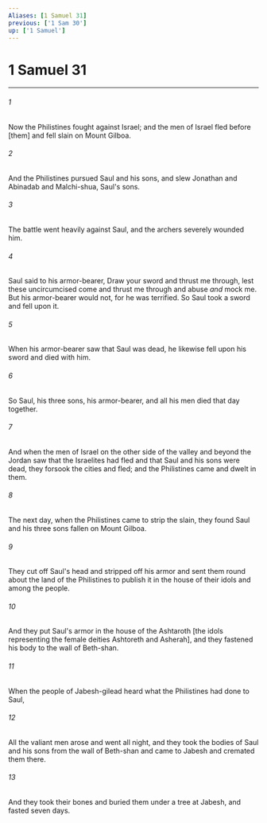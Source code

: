 ```yaml
---
Aliases: [1 Samuel 31]
previous: ['1 Sam 30']
up: ['1 Samuel']
---
```

# 1 Samuel 31

***














###### 1 






Now the Philistines fought against Israel; and the men of Israel fled before [them] and fell slain on Mount Gilboa. 













###### 2 






And the Philistines pursued Saul and his sons, and slew Jonathan and Abinadab and Malchi-shua, Saul's sons. 













###### 3 






The battle went heavily against Saul, and the archers severely wounded him. 













###### 4 






Saul said to his armor-bearer, Draw your sword and thrust me through, lest these uncircumcised come and thrust me through and abuse _and_ mock me. But his armor-bearer would not, for he was terrified. So Saul took a sword and fell upon it. 













###### 5 






When his armor-bearer saw that Saul was dead, he likewise fell upon his sword and died with him. 













###### 6 






So Saul, his three sons, his armor-bearer, and all his men died that day together. 













###### 7 






And when the men of Israel on the other side of the valley and beyond the Jordan saw that the Israelites had fled and that Saul and his sons were dead, they forsook the cities and fled; and the Philistines came and dwelt in them. 













###### 8 






The next day, when the Philistines came to strip the slain, they found Saul and his three sons fallen on Mount Gilboa. 













###### 9 






They cut off Saul's head and stripped off his armor and sent them round about the land of the Philistines to publish it in the house of their idols and among the people. 













###### 10 






And they put Saul's armor in the house of the Ashtaroth [the idols representing the female deities Ashtoreth and Asherah], and they fastened his body to the wall of Beth-shan. 













###### 11 






When the people of Jabesh-gilead heard what the Philistines had done to Saul, 













###### 12 






All the valiant men arose and went all night, and they took the bodies of Saul and his sons from the wall of Beth-shan and came to Jabesh and cremated them there. 













###### 13 






And they took their bones and buried them under a tree at Jabesh, and fasted seven days.
